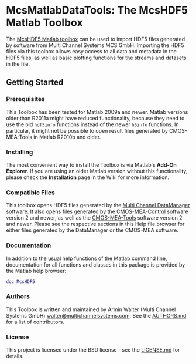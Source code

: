 # McsMatlabDataTools: The McsHDF5 Matlab Toolbox

The [McsHDF5 Matlab toolbox](https://de.mathworks.com/matlabcentral/fileexchange/54976-mcsmatlabdatatools) can be used to import HDF5 files generated by software from Multi Channel Systems MCS GmbH. Importing the HDF5 files via this toolbox allows easy access to all data and metadata in the HDF5 files, as well as basic plotting functions for the streams and datasets in the file.

## Getting Started

### Prerequisites

This Toolbox has been tested for Matlab 2009a and newer. Matlab versions older than R2011a might have reduced functionality, because they need to use the old ``hdf5info`` functions instead of the newer ``h5info`` functions. In particular, it might not be possible to open result files generated by CMOS-MEA-Tools in Matlab R2010b and older.

### Installing

The most convenient way to install the Toolbox is via Matlab's **Add-On Explorer**. If you are using an older Matlab version without this functionality, please check the **Installation** page in the Wiki for more information.

### Compatible Files

This toolbox opens HDF5 files generated by the [Multi Channel DataManager](https://www.multichannelsystems.com/software/multi-channel-datamanager) software. It also opens files generated by the [CMOS-MEA-Control](https://www.multichannelsystems.com/software/multi-channel-datamanager) software version 2 and newer, as well as the [CMOS-MEA-Tools](https://www.multichannelsystems.com/software/cmos-mea-tools) software version 2 and newer. Please see the respective sections in this Help file browser for either files generated by the DataManager or the CMOS-MEA software.

### Documentation

In addition to the usual help functions of the Matlab command line, documentation for all functions and classes in this package is provided by the Matlab help browser:

```Matlab
doc McsHDF5
```

### Authors
This Toolbox is written and maintained by Armin Walter (Multi Channel Systems GmbH) <walter@multichannelsystems.com>.
See the [AUTHORS.md](https://github.com/multichannelsystems/McsMatlabDataTools/AUTHORS.md) for a list of contributors.

### License
This project is licensed under the BSD license - see the [LICENSE.md](https://github.com/multichannelsystems/McsMatlabDataTools/LICENSE.md) for details.